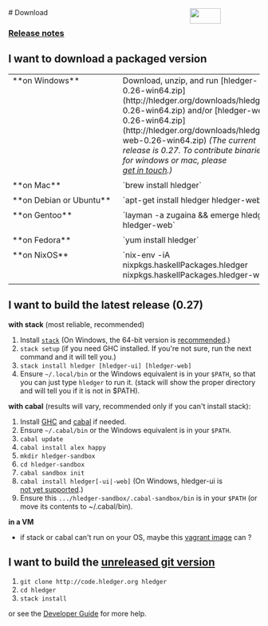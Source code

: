 <div style="float:right; text-align:right; white-space:nowrap; ">
<a style="margin-left:3px;" href="https://flattr.com/submit/auto?user_id=simonmichael&amp;url=http%3A%2F%2Fhledger.org" target="_blank"><img src="//api.flattr.com/button/flattr-badge-large.png" alt="" title="Flattr this" border="0"></a> 
<a href="https://www.paypal.com/cgi-bin/webscr?cmd=_s-xclick&amp;hosted_button_id=5J33NLXYXCYAY"><img width=62 height=31 border=0 src="https://www.paypal.com/en_US/i/btn/x-click-but04.gif" alt=""></a> 
<div style="display:inline-block; position:relative; top:5px; width:62px; height:31px;">
<script data-gratipay-username="simonmichael" data-gratipay-widget="button" src="//grtp.co/v1.js"></script> 
</div>
<a href="https://www.bountysource.com/trackers/536505-simonmichael-hledger"><img border=0 src="https://www.bountysource.com/badge/tracker?tracker_id=536505" alt=""></a> &nbsp;
</div>
# Download

### [Release notes](release-notes.html)

<a name="packaged"></a>

## I want to download a packaged version
<!-- <sub>(If the download is out of date or doesn't run on my system, I might troubleshoot or donate to fund improvements)</sub> -->

<style>
tr { vertical-align:top; }
td { padding-bottom:.5em; padding-right:1em; }
a { white-space:nowrap; }
</style>

<table>

<tr><td>
**on Windows**
</td><td>
<!-- [windows install guide](windows-install.html)\ -->
Download, unzip, and run
[hledger-0.26-win64.zip](http://hledger.org/downloads/hledger-0.26-win64.zip)
<!-- (or the [32-bit build](http://hledger.org/downloads/hledger-0.26-win32.zip)) -->
and/or
[hledger-web-0.26-win64.zip](http://hledger.org/downloads/hledger-web-0.26-win64.zip)
<em>(The current release is 0.27. To contribute binaries for windows or mac, please <a href="mailto:simon@joyful.com">get in touch</a>.)</em>
</td></tr>

<tr><td>
**on Mac**
</td><td>
`brew install hledger`
</td></tr>

<tr><td style="white-space:nowrap;">
**on Debian or Ubuntu**
</td><td>
`apt-get install hledger hledger-web`
</td></tr>

<tr><td>
**on Gentoo**
</td><td>
`layman -a zugaina && emerge hledger hledger-web`
</td></tr>

<tr><td>
**on Fedora**
</td><td>
`yum install hledger`
</td></tr>

<tr><td>
**on NixOS**
</td><td>
`nix-env -iA nixpkgs.haskellPackages.hledger nixpkgs.haskellPackages.hledger-web`
</td></tr>

</table>

<!--
**on another GNU/Linux\<small>(or can run Linux binaries)</small>**
[hledger.linux-32.zip]()
[hledger-web.linux-32.zip]()
[hledger.linux-64.zip]()
[hledger-web.linux-64.zip]()
Use cabal
-->

<!--
Building and supporting Windows and Mac binaries is costly, so
it's demand-driven - you can indicate demand by making a project
donation of any size. Binaries funded in this way will be linked here.
This is a quick way to help the project and your fellow users!
-->

<a name="released"></a>

## I want to build the latest release (0.27)

**with stack** (most reliable, recommended)

1. Install [`stack`](http://haskellstack.org)
    (On Windows, the 64-bit version is [recommended](https://github.com/simonmichael/hledger/issues/275).)
    <!-- needed if you will be processing >50,000 transactions at once -->
2. `stack setup`
    (if you need GHC installed. If you're not sure, run the next command and it will tell you.)
3. `stack install hledger [hledger-ui] [hledger-web]`
4. Ensure `~/.local/bin` or the Windows equivalent is in your `$PATH`,
   so that you can just type `hledger` to run it.
   (stack will show the proper directory and will tell you if it is not in $PATH).

**with cabal** (results will vary, recommended only if you can't install stack):

1. Install [GHC](http://haskell.org/ghc) and [cabal](http://haskell.org/cabal/download.html) if needed.
2. Ensure `~/.cabal/bin` or the Windows equivalent is in your `$PATH`.
3. `cabal update`
4. `cabal install alex happy`
5. `mkdir hledger-sandbox`
6. `cd hledger-sandbox`
7. `cabal sandbox init`
8. `cabal install hledger[-ui|-web]` (On Windows, hledger-ui is [not yet supported](https://github.com/coreyoconnor/vty/pull/1).)
9. Ensure this `.../hledger-sandbox/.cabal-sandbox/bin` is in your `$PATH` (or move its contents to ~/.cabal/bin).

**in a VM**

- if stack or cabal can't run on your OS, maybe this [vagrant image](https://github.com/sciurus/hledger-vagrant) can ?

<a name="unreleased"></a>

## I want to build the [unreleased git version](https://github.com/simonmichael/hledger/commits/master)

1. `git clone http://code.hledger.org hledger`
2. `cd hledger`
3. `stack install`

or see the [Developer Guide](http://hledger.org/developer-guide.html) for more help.

